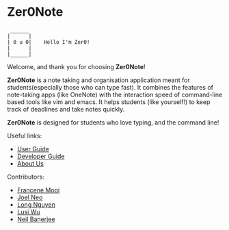 # Zer0Note

```
 ______ 
|      |  
| 0 u 0|    Hello I'm Zer0!
|      | 
|______|
```

Welcome, and thank you for choosing **Zer0Note**!

**Zer0Note** is a note taking and organisation application meant for students(especially those who can type fast).
It combines the features of note-taking apps (like OneNote) with the interaction speed of command-line based tools like vim and emacs.
It helps students (like yourself!) to keep track of deadlines and take notes quickly.

**Zer0Note** is designed for students who love typing, and the command line! 

Useful links:
* [User Guide](UserGuide.md)
* [Developer Guide](DeveloperGuide.md)
* [About Us](AboutUs.md)

Contributors:
* [Francene Mooi](docs/team/francene.md)
* [Joel Neo](docs/team/joel.md)
* [Long Nguyen](docs/team/longnguyen.md)
* [Lusi Wu](docs/team/lusi.md)
* [Neil Banerjee](docs/team/neibaner.md)